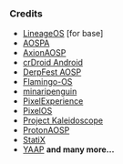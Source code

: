 ### Credits
- [LineageOS](https://github.com/LineageOS) [for base]
- [AOSPA](https://github.com/AOSPA)
- [AxionAOSP](https://github.com/AxionAOSP)
- [crDroid Android](https://github.com/crdroidandroid)
- [DerpFest AOSP](https://github.com/DerpFest-AOSP)
- [Flamingo-OS](https://github.com/Flamingo-OS)
- [minaripenguin](https://github.com/minaripenguin)
- [PixelExperience](https://github.com/PixelExperience)
- [PixelOS](https://github.com/PixelOS-AOSP)
- [Project Kaleidoscope](https://github.com/Project-Kaleidoscope)
- [ProtonAOSP](https://github.com/protonAOSP)
- [StatiX](https://github.com/StatiXOS)
- [YAAP](https://github.com/yaap)
  **and many more...**
